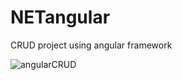 # NETangular
 CRUD project using angular framework

![angularCRUD](https://github.com/moralessIvann/net_angular/assets/42558181/26f572c9-effb-42d0-8641-0e1b45461443)

